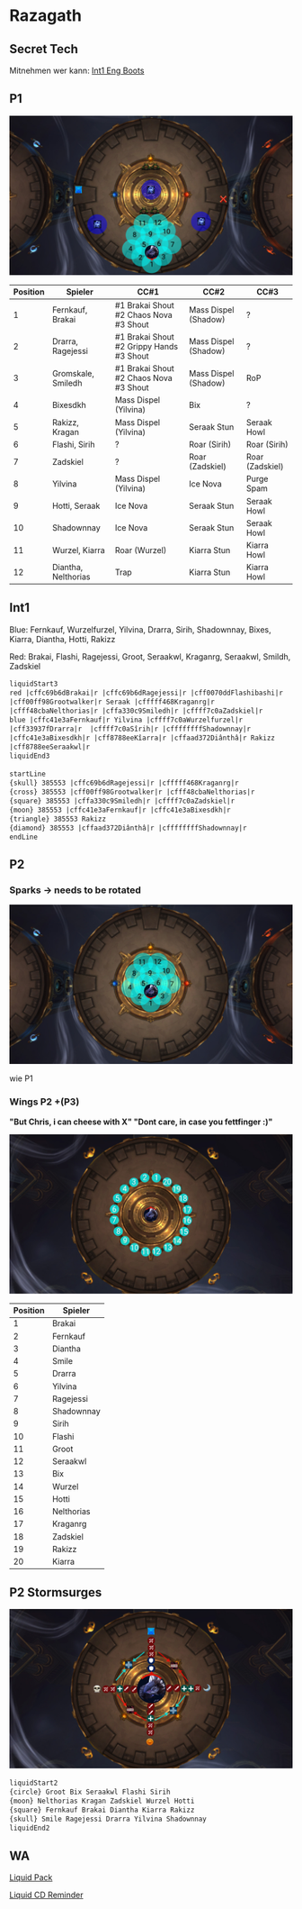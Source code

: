 # Razagath

## Secret Tech 

Mitnehmen wer kann: [Int1 Eng Boots](https://www.wowhead.com/item=172912/momentum-redistributor-boots)

## P1

![P1](/images/raziP1.png)

| Position    | Spieler | CC#1 | CC#2 | CC#3 |
| ----------- | ----------- | ----------- | ----------- | ----------- |
| 1  | Fernkauf, Brakai | #1 Brakai Shout #2 Chaos Nova #3 Shout | Mass Dispel (Shadow) | ? |
| 2  | Drarra, Ragejessi| #1 Brakai Shout #2 Grippy Hands #3 Shout | Mass Dispel (Shadow)| ? |
| 3  | Gromskale, Smiledh   | #1 Brakai Shout #2 Chaos Nova #3 Shout | Mass Dispel (Shadow)| RoP |
| 4  | Bixesdkh         | Mass Dispel (Yilvina) | Bix | ? |
| 5  | Rakizz, Kragan     | Mass Dispel (Yilvina) | Seraak Stun | Seraak Howl |
| 6  | Flashi, Sirih    | ? | Roar (Sirih) | Roar (Sirih) |
| 7  | Zadskiel         | ? | Roar (Zadskiel) | Roar (Zadskiel) |
| 8  | Yilvina           | Mass Dispel (Yilvina) | Ice Nova | Purge Spam |
| 9  | Hotti, Seraak | Ice Nova | Seraak Stun | Seraak Howl |
| 10 | Shadownnay       | Ice Nova | Seraak Stun | Seraak Howl |
| 11 | Wurzel, Kiarra     | Roar (Wurzel) | Kiarra Stun | Kiarra Howl |
| 12 | Diantha, Nelthorias  | Trap | Kiarra Stun | Kiarra Howl |

## Int1

Blue: Fernkauf, Wurzelfurzel, Yilvina, Drarra, Sirih, Shadownnay, Bixes, Kiarra, Diantha, Hotti, Rakizz 

Red: Brakai, Flashi, Ragejessi, Groot, Seraakwl, Kraganrg, Seraakwl, Smildh, Zadskiel

```
liquidStart3
red |cffc69b6dBrakai|r |cffc69b6dRagejessi|r |cff0070ddFlashibashi|r |cff00ff98Grootwalker|r Seraak |cfffff468Kraganrg|r |cfff48cbaNelthorias|r |cffa330c9Smiledh|r |cffff7c0aZadskiel|r 
blue |cffc41e3aFernkauf|r Yilvina |cffff7c0aWurzelfurzel|r |cff33937fDrarra|r  |cffff7c0aSîrih|r |cffffffffShadownnay|r |cffc41e3aBixesdkh|r |cff8788eeKîarra|r |cffaad372Diânthâ|r Rakizz |cff8788eeSeraakwl|r  
liquidEnd3

startLine
{skull} 385553 |cffc69b6dRagejessi|r |cfffff468Kraganrg|r 
{cross} 385553 |cff00ff98Grootwalker|r |cfff48cbaNelthorias|r 
{square} 385553 |cffa330c9Smiledh|r |cffff7c0aZadskiel|r 
{moon} 385553 |cffc41e3aFernkauf|r |cffc41e3aBixesdkh|r 
{triangle} 385553 Rakizz 
{diamond} 385553 |cffaad372Diânthâ|r |cffffffffShadownnay|r 
endLine
```

## P2

### Sparks -> needs to be rotated

![P2_Sparks](/images/6_p2sparks.png)

wie P1

### Wings P2 +(P3)

**"But Chris, i can cheese with X" "Dont care, in case you fettfinger :)"**

![P2_Wings](/images/6_p2wingsv2.png)

| Position    | Spieler |
| ----------- | ----------- |
| 1 | Brakai |
| 2 | Fernkauf |
| 3 | Diantha |
| 4 | Smile |
| 5 | Drarra |
| 6 | Yilvina |
| 7 | Ragejessi|
| 8 | Shadownnay |
| 9 | Sirih |
| 10 | Flashi |
| 11 | Groot |
| 12 | Seraakwl |
| 13 | Bix |
| 14 | Wurzel |
| 15 | Hotti |
| 16 | Nelthorias |
| 17 | Kraganrg |
| 18 | Zadskiel |
| 19 | Rakizz |
| 20 | Kiarra |

## P2 Stormsurges

![Liquid Strat](/images/6_p2stormsurge.png)

```
liquidStart2
{circle} Groot Bix Seraakwl Flashi Sirih
{moon} Nelthorias Kragan Zadskiel Wurzel Hotti
{square} Fernkauf Brakai Diantha Kiarra Rakizz
{skull} Smile Ragejessi Drarra Yilvina Shadownnay
liquidEnd2
```

## WA

[Liquid Pack](https://wago.io/LiquidVault)

[Liquid CD Reminder](https://wago.io/cDPzpjk7w)
